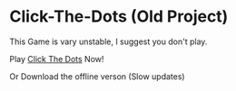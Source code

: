 <h1>Click-The-Dots (Old Project)</h1>
<p>This Game is vary unstable, I suggest you don't play.<p>
<p>Play <a href="https://tinyurl.com/ClickTheDots">Click The Dots</a> Now!</p>

<p>Or Download the offline verson (Slow updates)<p>
